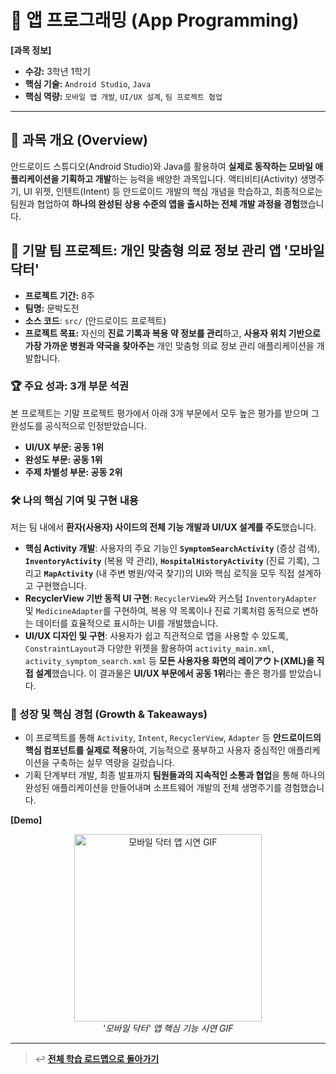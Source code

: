 # 📱 앱 프로그래밍 (App Programming)

**[과목 정보]**
- **수강:** 3학년 1학기
- **핵심 기술:** `Android Studio`, `Java`
- **핵심 역량:** `모바일 앱 개발`, `UI/UX 설계`, `팀 프로젝트 협업`

---

## 📖 과목 개요 (Overview)
안드로이드 스튜디오(Android Studio)와 Java를 활용하여 **실제로 동작하는 모바일 애플리케이션을 기획하고 개발**하는 능력을 배양한 과목입니다. 액티비티(Activity) 생명주기, UI 위젯, 인텐트(Intent) 등 안드로이드 개발의 핵심 개념을 학습하고, 최종적으로는 팀원과 협업하여 **하나의 완성된 상용 수준의 앱을 출시하는 전체 개발 과정을 경험**했습니다.

## 🚀 기말 팀 프로젝트: 개인 맞춤형 의료 정보 관리 앱 '모바일 닥터'

- **프로젝트 기간:** 8주
- **팀명:** 문박도전
- **소스 코드**: `src/` (안드로이드 프로젝트)
- **프로젝트 목표:** 자신의 **진료 기록과 복용 약 정보를 관리**하고, **사용자 위치 기반으로 가장 가까운 병원과 약국을 찾아주는** 개인 맞춤형 의료 정보 관리 애플리케이션을 개발합니다.

### 🏆 주요 성과: 3개 부문 석권
본 프로젝트는 기말 프로젝트 평가에서 아래 3개 부문에서 모두 높은 평가를 받으며 그 완성도를 공식적으로 인정받았습니다.
-   **UI/UX 부문: 공동 1위**
-   **완성도 부문: 공동 1위**
-   **주제 차별성 부문: 공동 2위**

### 🛠️ 나의 핵심 기여 및 구현 내용
저는 팀 내에서 **환자(사용자) 사이드의 전체 기능 개발과 UI/UX 설계를 주도**했습니다.

-   **핵심 Activity 개발**: 사용자의 주요 기능인 **`SymptomSearchActivity`** (증상 검색), **`InventoryActivity`** (복용 약 관리), **`HospitalHistoryActivity`** (진료 기록), 그리고 **`MapActivity`** (내 주변 병원/약국 찾기)의 UI와 핵심 로직을 모두 직접 설계하고 구현했습니다.
-   **RecyclerView 기반 동적 UI 구현**: `RecyclerView`와 커스텀 `InventoryAdapter` 및 `MedicineAdapter`를 구현하여, 복용 약 목록이나 진료 기록처럼 동적으로 변하는 데이터를 효율적으로 표시하는 UI를 개발했습니다.
-   **UI/UX 디자인 및 구현**: 사용자가 쉽고 직관적으로 앱을 사용할 수 있도록, `ConstraintLayout`과 다양한 위젯을 활용하여 `activity_main.xml`, `activity_symptom_search.xml` 등 **모든 사용자용 화면의 레이アウト(XML)을 직접 설계**했습니다. 이 결과물은 **UI/UX 부문에서 공동 1위**라는 좋은 평가를 받았습니다.

### 🌱 성장 및 핵심 경험 (Growth & Takeaways)
-   이 프로젝트를 통해 `Activity`, `Intent`, `RecyclerView`, `Adapter` 등 **안드로이드의 핵심 컴포넌트를 실제로 적용**하여, 기능적으로 풍부하고 사용자 중심적인 애플리케이션을 구축하는 실무 역량을 길렀습니다.
-   기획 단계부터 개발, 최종 발표까지 **팀원들과의 지속적인 소통과 협업**을 통해 하나의 완성된 애플리케이션을 만들어내며 소프트웨어 개발의 전체 생명주기를 경험했습니다.

**[Demo]**
<p align="center">
  <img src="./assets/mobile-doctor-demo.gif" alt="모바일 닥터 앱 시연 GIF" width="300"/>
  <br/>
  <i>'모바일 닥터' 앱 핵심 기능 시연 GIF</i>
</p>

---
> ↩️ **[전체 학습 로드맵으로 돌아가기](../../README.md)**
